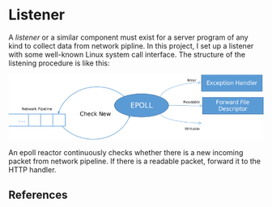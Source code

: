 # Listener

A *listener* or a similar component must exist for a server program of any kind to collect data from network pipline. In this project, I set up a listener with some well-known Linux system call interface. The structure of the listening procedure is like this:

![image-20200418163423709](introduction.assets/image-20200418163423709.png)

An epoll reactor continuously checks whether there is a new incoming packet from network pipeline. If there is a readable packet, forward it to the HTTP handler.

## References


